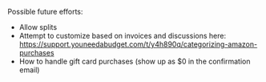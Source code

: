 Possible future efforts:

- Allow splits
- Attempt to customize based on invoices and discussions here: https://support.youneedabudget.com/t/y4h890q/categorizing-amazon-purchases
- How to handle gift card purchases (show up as $0 in the confirmation email)
